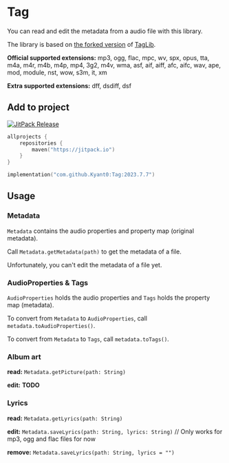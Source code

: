 # Tag

You can read and edit the metadata from a audio file with this library.

The library is based on [the forked version](https://github.com/Kyant0/taglib) of [TagLib](https://taglib.org/).

**Official supported extensions:**
mp3, ogg, flac, mpc, wv, spx, opus, tta, m4a, m4r, m4b, m4p, mp4, 3g2, m4v, wma, asf, aif, aiff, afc, aifc, wav, ape,
mod, module, nst, wow, s3m, it, xm

**Extra supported extensions:**
dff, dsdiff, dsf

## Add to project

[![JitPack Release](https://jitpack.io/v/Kyant0/Tag.svg)](https://jitpack.io/#Kyant0/Tag)

```kotlin
allprojects {
    repositories {
        maven("https://jitpack.io")
    }
}

implementation("com.github.Kyant0:Tag:2023.7.7")
```

## Usage

### Metadata

`Metadata` contains the audio properties and property map (original metadata).

Call `Metadata.getMetadata(path)` to get the metadata of a file.

Unfortunately, you can't edit the metadata of a file yet.

### AudioProperties & Tags

`AudioProperties` holds the audio properties and `Tags` holds the property map (metadata).

To convert from `Metadata` to `AudioProperties`, call `metadata.toAudioProperties()`.

To convert from `Metadata` to `Tags`, call `metadata.toTags()`.

### Album art

**read:** `Metadata.getPicture(path: String)`

**edit:** **TODO**

### Lyrics

**read:** `Metadata.getLyrics(path: String)`

**edit:** `Metadata.saveLyrics(path: String, lyrics: String)` // Only works for mp3, ogg and flac files for now

**remove:** `Metadata.saveLyrics(path: String, lyrics = "")`
